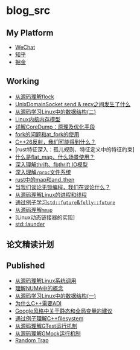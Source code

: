 # blog_src

## My Platform

- [WeChat](https://mp.weixin.qq.com/)
- [知乎](https://www.zhihu.com/creator)
- [掘金](https://juejin.cn/)

## Working

- [从源码理解flock](flock_in_depth.md)
- [UnixDomainSocket send & recv之间发生了什么](what_happened_between_send_and_recv.md)
- [从源码学习Linux中的数据结构(二)](../LinuxLearn/godeep/Things_about_kernel_data_structure_2.md)
- [Linux内核内存模型](../LinuxLearn/godeep/Things_about_kernel_memory_model.md)
- [详解CoreDump：原理及优化手段](../CppLearn/Test_Perf_Debug/debug/Things_about_coredump.md)
- [fork的问题和at_fork的使用](../CppLearn/Basic_Concept/Multi_Process/03_things_about_fork.md)
- [C++26反射，我们可能得到什么？]()
- [rust特征深入：孤儿规则、特征定义中的特征约束]
- [什么是flat_map，什么场景使用？](../CSFundations/data_structure/Map/About_flat_map.md)
- [深入理解thrift、fbthrift IO模型]()
- [深入理解`/proc`文件系统](../LinuxLearn/godeep/proc_fs/Things_about_proc_fs.md)
- [rust中的map和and_then]()
- [当我们谈论无锁编程，我们在谈论什么？](../CppLearn/Basic_Concept/Things_About/Things_about_lock_free.md)
- [从源码理解Linux的进程和线程]()
- [通过例子学习`std::future`&`folly::future`](../CppLearn/Basic_Concept/Multi_Process/05_std_future_%26_folly_future.md)
- [从源码理解`mmap`]()
- [Linux动态链接器的实现]
- [std::launder]()

## 论文精读计划


## Published

- [从源码理解Linux系统调用](how_to_define_a_syscall.md)
- [理解NUMA中的概念](../AppFrameThoughts/Computer/011_numa_concept.md)
- [从源码学习Linux中的数据结构(一)](../LinuxLearn/godeep/Things_about_kernel_data_structure_1.md)
- [为什么C++需要ADI](why_cpp_has_ADL.md)
- [Google风格中关于静态和全局变量的建议](../CppLearn/Basic_Concept/Things_About/Static_and_Global_Variables_by_google_sytle_guide.md)
- [通过例子理解C++filesystem](../CppLearn/Topics/Standard_Lib/filesystem_through_examples.md)
- [从源码理解GTest运行机制](../CppLearn/Test_Perf_Debug/test/GTest_runtime_through_source_code.md)
- [从源码理解GMock运行机制](../CppLearn/Test_Perf_Debug/test/GMock_runtime_through_source_code.md)
- [Random Trap](../CppLearn/Basic_Concept/Things_About/Things_about_random_generator.md)